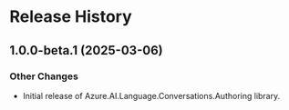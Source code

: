 # Release History

## 1.0.0-beta.1 (2025-03-06)

### Other Changes

- Initial release of Azure.AI.Language.Conversations.Authoring library.
